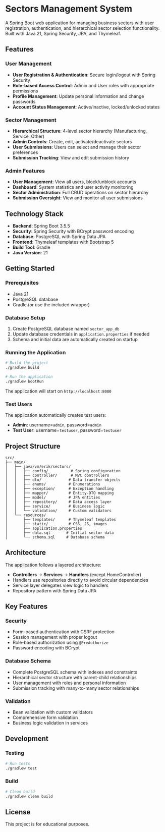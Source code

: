 # Sectors Management System

A Spring Boot web application for managing business sectors with user registration, authentication, and hierarchical sector selection functionality. Built with Java 21, Spring Security, JPA, and Thymeleaf.

## Features

### User Management
- **User Registration & Authentication**: Secure login/logout with Spring Security
- **Role-based Access Control**: Admin and User roles with appropriate permissions
- **Profile Management**: Update personal information and change passwords
- **Account Status Management**: Active/inactive, locked/unlocked states

### Sector Management
- **Hierarchical Structure**: 4-level sector hierarchy (Manufacturing, Service, Other)
- **Admin Controls**: Create, edit, activate/deactivate sectors
- **User Submissions**: Users can select and manage their sector preferences
- **Submission Tracking**: View and edit submission history

### Admin Features
- **User Management**: View all users, block/unblock accounts
- **Dashboard**: System statistics and user activity monitoring
- **Sector Administration**: Full CRUD operations on sector hierarchy
- **Submission Oversight**: View and monitor all user submissions

## Technology Stack

- **Backend**: Spring Boot 3.5.5
- **Security**: Spring Security with BCrypt password encoding
- **Database**: PostgreSQL with Spring Data JPA
- **Frontend**: Thymeleaf templates with Bootstrap 5
- **Build Tool**: Gradle
- **Java Version**: 21

## Getting Started

### Prerequisites
- Java 21
- PostgreSQL database
- Gradle (or use the included wrapper)

### Database Setup
1. Create PostgreSQL database named `sector_app_db`
2. Update database credentials in `application.properties` if needed
3. Schema and initial data are automatically created on startup

### Running the Application
```bash
# Build the project
./gradlew build

# Run the application
./gradlew bootRun
```

The application will start on `http://localhost:8080`

### Test Users
The application automatically creates test users:
- **Admin**: username=`admin`, password=`admin`
- **Test User**: username=`testuser`, password=`testuser`

## Project Structure

```
src/
├── main/
│   ├── java/vm/erik/sectors/
│   │   ├── config/          # Spring configuration
│   │   ├── controller/      # MVC controllers
│   │   ├── dto/            # Data transfer objects
│   │   ├── enums/          # Enumerations
│   │   ├── exception/      # Exception handling
│   │   ├── mapper/         # Entity-DTO mapping
│   │   ├── model/          # JPA entities
│   │   ├── repository/     # Data access layer
│   │   ├── service/        # Business logic
│   │   └── validation/     # Custom validators
│   └── resources/
│       ├── templates/      # Thymeleaf templates
│       ├── static/         # CSS, JS, images
│       ├── application.properties
│       ├── data.sql       # Initial sector data
│       └── schema.sql     # Database schema
```

## Architecture

The application follows a layered architecture:
- **Controllers** → **Services** → **Handlers** (except HomeController)
- Handlers use repositories directly to avoid circular dependencies
- Service layer delegates view logic to handlers
- Repository pattern with Spring Data JPA

## Key Features

### Security
- Form-based authentication with CSRF protection
- Session management with proper logout
- Role-based authorization using `@PreAuthorize`
- Password encoding with BCrypt

### Database Schema
- Complete PostgreSQL schema with indexes and constraints
- Hierarchical sector structure with parent-child relationships
- User management with roles and personal information
- Submission tracking with many-to-many sector relationships

### Validation
- Bean validation with custom validators
- Comprehensive form validation
- Business logic validation in services

## Development

### Testing
```bash
# Run tests
./gradlew test
```

### Build
```bash
# Clean build
./gradlew clean build
```

## License

This project is for educational purposes.